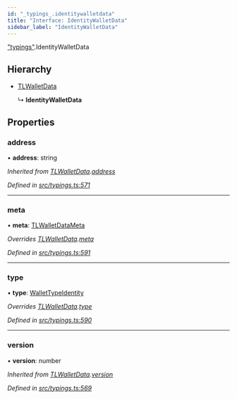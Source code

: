 ```yaml
---
id: "_typings_.identitywalletdata"
title: "Interface: IdentityWalletData"
sidebar_label: "IdentityWalletData"
---
```


["typings"](../modules/_typings_.md).IdentityWalletData

## Hierarchy

* [TLWalletData](_typings_.tlwalletdata.md)

  ↳ **IdentityWalletData**

## Properties

### address

•  **address**: string

*Inherited from [TLWalletData](_typings_.tlwalletdata.md).[address](_typings_.tlwalletdata.md#address)*

*Defined in [src/typings.ts:571](https://github.com/trustlines-protocol/clientlib/blob/4830efe/src/typings.ts#L571)*

___

### meta

•  **meta**: [TLWalletDataMeta](_typings_.tlwalletdatameta.md)

*Overrides [TLWalletData](_typings_.tlwalletdata.md).[meta](_typings_.tlwalletdata.md#meta)*

*Defined in [src/typings.ts:591](https://github.com/trustlines-protocol/clientlib/blob/4830efe/src/typings.ts#L591)*

___

### type

•  **type**: [WalletTypeIdentity](../modules/_typings_.md#wallettypeidentity)

*Overrides [TLWalletData](_typings_.tlwalletdata.md).[type](_typings_.tlwalletdata.md#type)*

*Defined in [src/typings.ts:590](https://github.com/trustlines-protocol/clientlib/blob/4830efe/src/typings.ts#L590)*

___

### version

•  **version**: number

*Inherited from [TLWalletData](_typings_.tlwalletdata.md).[version](_typings_.tlwalletdata.md#version)*

*Defined in [src/typings.ts:569](https://github.com/trustlines-protocol/clientlib/blob/4830efe/src/typings.ts#L569)*

